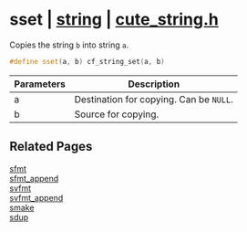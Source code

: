 # sset | [string](https://github.com/RandyGaul/cute_framework/blob/master/docs/string/README.md) | [cute_string.h](https://github.com/RandyGaul/cute_framework/blob/master/include/cute_string.h)

Copies the string `b` into string `a`.

```cpp
#define sset(a, b) cf_string_set(a, b)
```

Parameters | Description
--- | ---
a | Destination for copying. Can be `NULL`.
b | Source for copying.

## Related Pages

[sfmt](https://github.com/RandyGaul/cute_framework/blob/master/docs/string/sfmt.md)  
[sfmt_append](https://github.com/RandyGaul/cute_framework/blob/master/docs/string/sfmt_append.md)  
[svfmt](https://github.com/RandyGaul/cute_framework/blob/master/docs/string/svfmt.md)  
[svfmt_append](https://github.com/RandyGaul/cute_framework/blob/master/docs/string/svfmt_append.md)  
[smake](https://github.com/RandyGaul/cute_framework/blob/master/docs/string/smake.md)  
[sdup](https://github.com/RandyGaul/cute_framework/blob/master/docs/string/sdup.md)  
